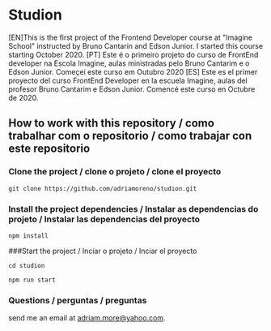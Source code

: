 # Studion 

[EN]This is the first project of the Frontend Developer course at "Imagine School" instructed by Bruno Cantarin and Edson Junior.
I started this course starting October 2020.
[PT] Este é o primeiro projeto do curso de FrontEnd developer na Escola Imagine, aulas ministradas pelo Bruno Cantarim e o Edson Junior.
Começei este curso em Outubro 2020
[ES] Este es el primer proyecto del curso FrontEnd Developer en la escuela Imagine, aulas del profesor Bruno Cantarim e Edson Junior.
Comencé este curso en Octubre de 2020.

## How to work with this repository / como trabalhar com o repositorio / como trabajar con este repositorio

### Clone the project / clone o projeto / clone el proyecto

```
git clone https://github.com/adriamoreno/studion.git
```

### Install the project dependencies / Instalar as dependencias do projeto / Instalar las dependencias del proyecto

```
npm install
```
###Start the project / Inciar o projeto / Inciar el proyecto

```
cd studion

npm run start
```

### Questions / perguntas / preguntas

send me an email at [adriam.more@yahoo.com](mailto:adriam.moreno@yahoo.com).
